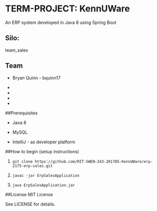 # TERM-PROJECT: KennUWare

An ERP system developed in Java 8 using Spring Boot

## Silo:  
team_sales


## Team

- Bryan Quinn - bquinn17

- 

- 

- 

- 

##Prerequisites

- Java 8

- MySQL

- IntelliJ - as developer platform


##How to begin (setup instructions)

1. `git clone https://github.com/RIT-SWEN-343-201705-KennUWare/erp-2175-erp-sales.git`
 
2. `javac -jar ErpSalesApplication`

3. `java ErpSalesApplication.jar`



##License
MIT License

See LICENSE for details.
